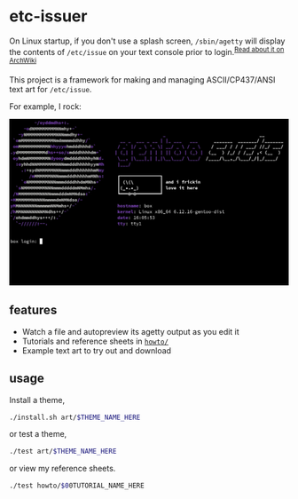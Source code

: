 # etc-issuer

On Linux startup, if you don't use a splash screen,
`/sbin/agetty` will display the contents of `/etc/issue`
on your text console prior to login.<sup>[Read about it on ArchWiki](https://wiki.archlinux.org/title/Getty)</sup>

This project is a framework for making and managing ASCII/CP437/ANSI text art for `/etc/issue`.

For example, I rock:

![](./preview.webp)

## features

* Watch a file and autopreview its agetty output as you edit it
* Tutorials and reference sheets in [`howto/`](howto/README.md)
* Example text art to try out and download

## usage

Install a theme,

```bash
./install.sh art/$THEME_NAME_HERE
```

or test a theme,

```bash
./test art/$THEME_NAME_HERE
```

or view my reference sheets.

```bash
./test howto/$00TUTORIAL_NAME_HERE
```
